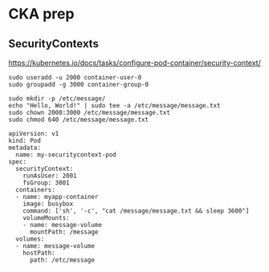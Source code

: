 # CKA prep

## SecurityContexts
 
https://kubernetes.io/docs/tasks/configure-pod-container/security-context/ 
```                   
sudo useradd -u 2000 container-user-0
sudo groupadd -g 3000 container-group-0

sudo mkdir -p /etc/message/
echo "Hello, World!" | sudo tee -a /etc/message/message.txt
sudo chown 2000:3000 /etc/message/message.txt
sudo chmod 640 /etc/message/message.txt
```


```
apiVersion: v1
kind: Pod
metadata:
  name: my-securitycontext-pod
spec:
  securityContext:
    runAsUser: 2001
    fsGroup: 3001
  containers:
  - name: myapp-container
    image: busybox
    command: ['sh', '-c', "cat /message/message.txt && sleep 3600"]
    volumeMounts:
    - name: message-volume
      mountPath: /message
  volumes:
  - name: message-volume
    hostPath:
      path: /etc/message
 ```
